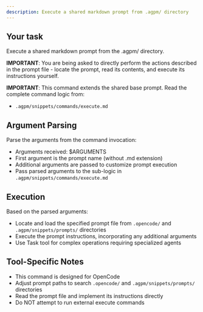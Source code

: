 ```yaml
---
description: Execute a shared markdown prompt from .agpm/ directory
---
```


## Your task

Execute a shared markdown prompt from the .agpm/ directory.

**IMPORTANT**: You are being asked to directly perform the actions described in the prompt file - locate the prompt, read its contents, and execute its instructions yourself.

**IMPORTANT**: This command extends the shared base prompt. Read the complete command logic from:
- `.agpm/snippets/commands/execute.md`

## Argument Parsing

Parse the arguments from the command invocation:
- Arguments received: $ARGUMENTS
- First argument is the prompt name (without .md extension)
- Additional arguments are passed to customize prompt execution
- Pass parsed arguments to the sub-logic in `.agpm/snippets/commands/execute.md`

## Execution

Based on the parsed arguments:
- Locate and load the specified prompt file from `.opencode/` and `.agpm/snippets/prompts/` directories
- Execute the prompt instructions, incorporating any additional arguments
- Use Task tool for complex operations requiring specialized agents

## Tool-Specific Notes

- This command is designed for OpenCode
- Adjust prompt paths to search `.opencode/` and `.agpm/snippets/prompts/` directories
- Read the prompt file and implement its instructions directly
- Do NOT attempt to run external execute commands
